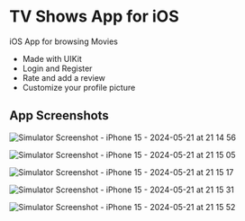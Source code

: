 # TV Shows App for iOS
iOS App for browsing Movies

- Made with UIKit
- Login and Register
- Rate and add a review
- Customize your profile picture

## App Screenshots

![Simulator Screenshot - iPhone 15 - 2024-05-21 at 21 14 56](https://github.com/miabosheva/ios-tv-shows-app/assets/80326100/d89ffbcb-8f2c-46a2-a869-4361e711175a)

![Simulator Screenshot - iPhone 15 - 2024-05-21 at 21 15 05](https://github.com/miabosheva/ios-tv-shows-app/assets/80326100/94667334-e8e9-4327-b3e9-3b9bfb309d0e)

![Simulator Screenshot - iPhone 15 - 2024-05-21 at 21 15 17](https://github.com/miabosheva/ios-tv-shows-app/assets/80326100/fc9360fc-30d6-42ee-96ac-630d27ce9371)

![Simulator Screenshot - iPhone 15 - 2024-05-21 at 21 15 31](https://github.com/miabosheva/ios-tv-shows-app/assets/80326100/377da45e-3031-41ab-a47b-387aec9a008e)

![Simulator Screenshot - iPhone 15 - 2024-05-21 at 21 15 52](https://github.com/miabosheva/ios-tv-shows-app/assets/80326100/9fbd76e6-922d-429b-a8a6-e70e46decc08)
